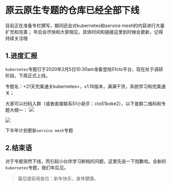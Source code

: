 # 原云原生专题的仓库已经全部下线
目前正在准备专栏撰写，期间还会对kubernetes和service mesh的内容进行大量扩充和完善；
年后会尽快和大家相见，具体时间和链接这里到时候会更新，记得持续关注哦

## 1.进度汇报

`kubernetes`专题已于2020年2月5日10:30am准备登陆51cto平台，现在处于调研阶段，下周正式上线。

专题名：<21天完美通关kubernetes>，v1.16版本，满满干货，系统学习和完美通关；

大家可以扫码入群（或者直接联系51小助手：cto51boke2），以下是群二维码和专题大纲～：
![](https://github-aaron89.oss-cn-beijing.aliyuncs.com/51cto-k8s%E4%B8%93%E6%A0%8F/WechatIMG7.jpeg?x-oss-process=style/low)

![](https://github-aaron89.oss-cn-beijing.aliyuncs.com/51cto-k8s%E4%B8%93%E6%A0%8F/kubernetes.jpg?x-oss-process=style/low)



下半年计划更新`service mesh`专题

## 2.结束语

对于专题突然下线，而引起小伙伴学习断档的问题，这里先说一下抱歉哈。全新的`kubernetes`专题，我们年后见。

> 最后提前祝各位：新年快乐，身体健康。
